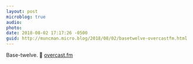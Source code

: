 ```yaml
---
layout: post
microblog: true
audio: 
photo: 
date: 2018-08-02 17:17:26 -0500
guid: http://muncman.micro.blog/2018/08/02/basetwelve-overcastfm.html
---
```

Base-twelve. 🤔 [overcast.fm](https://overcast.fm/+BmqowkG0Y)
